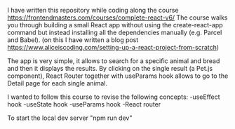 I have written this repository while coding along the course https://frontendmasters.com/courses/complete-react-v6/
The course walks you through building a small React app without using the create-react-app command but instead installing all the dependencies manually (e.g. Parcel and Babel).
(on this I have written a blog post https://www.aliceiscoding.com/setting-up-a-react-project-from-scratch)

The app is very simple, it allows to search for a specific animal and bread and then it displays the results.
By clicking on the single result (a Pet.js component), React Router together with useParams hook allows to go to the Detail page for each single animal.

I wanted to follow this course to revise the following concepts:
-useEffect hook
-useState hook
-useParams hook
-React router

To start the local dev server "npm run dev"
